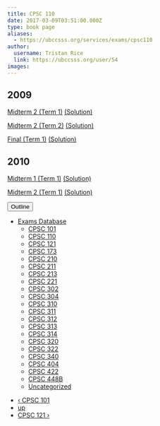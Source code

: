 ```yaml
---
title: CPSC 110 
date: 2017-03-09T03:51:00.000Z
type: book page
aliases:
  - https://ubccsss.org/services/exams/cpsc110
author:
  username: Tristan Rice
  link: https://ubccsss.org/user/54
images:
---
```


<div class="field field-name-body field-type-text-with-summary field-label-hidden"><div class="field-items"><div class="field-item even"><h2>2009</h2>

<p><a href="/files/exams/2009/cs110-2009-t1-midterm2.pdf">Midterm 2 (Term 1)</a> <a href="/files/exams/2009/cs110-2009-t1-midterm2-solution.pdf">(Solution)</a></p>

<p><a href="/files/exams/2009/cs110-2009-t2-midterm2.pdf">Midterm 2 (Term 2)</a> <a href="/files/exams/2009/cs110-2009-t2-midterm2-solution.pdf">(Solution)</a></p>

<p><a href="/files/exams/2009/cs110-2009-t1-final.pdf">Final (Term 1)</a> <a href="/files/exams/2009/cs110-2009-t1-final.pdf">(Solution)</a></p>

<h2>2010</h2>

<p><a href="/files/exams/2010/cs110-2010-t1-midterm1.pdf">Midterm 1 (Term 1)</a> <a href="/files/exams/2010/cs110-2010-t1-midterm1.pdf">(Solution)</a></p>

<p><a href="/files/exams/2010/cs110-2010-t1-midterm2.pdf">Midterm 2 (Term 1)</a> <a href="/files/exams/2010/cs110-2010-t1-midterm2-solution.pdf">(Solution)</a></p>
</div></div></div>  <div id="book-navigation-1440" class="book-navigation">
    <div class="book-toc btn-group pull-right">  <button type="button" class="btn btn-link dropdown-toggle" data-toggle="dropdown"><span class="icon glyphicon glyphicon-list" aria-hidden="true"></span> Outline <span class="caret"></span></button><ul class="dropdown-menu" role="menu"><li class="first last expanded" role="presentation"><a href="/services/exams">Exams Database</a><ul class="dropdown-menu" role="menu"><li class="first leaf" role="presentation"><a href="/services/exams/cpsc101">CPSC 101</a></li>
<li class="leaf active" role="presentation"><a href="/services/exams/cpsc110" class="active">CPSC 110</a></li>
<li class="leaf" role="presentation"><a href="/services/exams/cpsc121">CPSC 121</a></li>
<li class="leaf" role="presentation"><a href="/services/exams/cpsc173">CPSC 173</a></li>
<li class="leaf" role="presentation"><a href="/services/exams/cpsc210">CPSC 210</a></li>
<li class="leaf" role="presentation"><a href="/services/exams/cpsc211">CPSC 211</a></li>
<li class="leaf" role="presentation"><a href="/services/exams/cpsc213">CPSC 213</a></li>
<li class="leaf" role="presentation"><a href="/services/exams/cpsc221">CPSC 221</a></li>
<li class="leaf" role="presentation"><a href="/services/exams/cpsc302">CPSC 302</a></li>
<li class="leaf" role="presentation"><a href="/services/exams/cpsc304">CPSC 304</a></li>
<li class="leaf" role="presentation"><a href="/services/exams/cpsc310">CPSC 310</a></li>
<li class="leaf" role="presentation"><a href="/services/exams/cpsc311">CPSC 311 </a></li>
<li class="leaf" role="presentation"><a href="/services/exams/cpsc312">CPSC 312</a></li>
<li class="leaf" role="presentation"><a href="/services/exams/cpsc313">CPSC 313</a></li>
<li class="leaf" role="presentation"><a href="/services/exams/cpsc314">CPSC 314</a></li>
<li class="leaf" role="presentation"><a href="/services/exams/cpsc320">CPSC 320</a></li>
<li class="leaf" role="presentation"><a href="/services/exams/cpsc322">CPSC 322</a></li>
<li class="leaf" role="presentation"><a href="/services/exams/cpsc340">CPSC 340</a></li>
<li class="leaf" role="presentation"><a href="/services/exams/cpsc404">CPSC 404</a></li>
<li class="leaf" role="presentation"><a href="/services/exams/cpsc422">CPSC 422</a></li>
<li class="leaf" role="presentation"><a href="/services/exams/cpsc448B">CPSC 448B</a></li>
<li class="last leaf" role="presentation"><a href="/node/1455">Uncategorized</a></li>
</ul></li>
</ul></div>
        <ul class="pager clearfix">
              <li class="previous"><a href="/services/exams/cpsc101" class="page-previous" title="Go to previous page">&#x2039; CPSC 101</a></li>
                    <li><a href="/services/exams" class="page-up" title="Go to parent page">up</a></li>
                    <li class="next"><a href="/services/exams/cpsc121" class="page-next" title="Go to next page">CPSC 121 &#x203A;</a></li>
          </ul>
    
  </div>
    <footer>
          </footer>